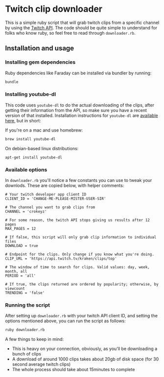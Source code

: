 # Twitch clip downloader

This is a simple ruby script that will grab twitch clips from a specific channel by using the [Twitch API](https://dev.twitch.tv/). The code should be quite simple to understand for folks who know ruby, so feel free to read through `downloader.rb`.

## Installation and usage

### Installing gem dependencies

Ruby dependencies like Faraday can be installed via bundler by running:

```bash
bundle
```

### Installing youtube-dl

This code uses `youtube-dl` to do the actual downloading of the clips, after getting their information from the API, so make sure you have a recent version of that installed. Installation instructions for `youtube-dl` are [available here](https://ytdl-org.github.io/youtube-dl/download.html), but in short:

If you're on a mac and use homebrew:

```bash
brew install youtube-dl
```

On debian-based linux distributions:

```
apt-get install youtube-dl
```

### Available options

In `downloader.rb` you'll notice a few constants you can use to tweak your downlods. These are copied below, with helper comments:

```
# Your twitch developer app client ID
CLIENT_ID = 'CHANGE-ME-PLEASE-MISTER-USER-SIR'

# The channel you want to grab clips from
CHANNEL = 'crokeyz'

# For some reason, the twitch API stops giving us results after 12 pages
MAX_PAGES = 12

# If false, this script will only grab clip information to individual files
DOWNLOAD = true

# Endpoint for the clips. Only change if you know what you're doing.
CLIP_URL = 'https://api.twitch.tv/kraken/clips/top'

# The window of time to search for clips. Valid values: day, week, month, all
PERIOD = 'all'

# If true, the clips returned are ordered by popularity; otherwise, by viewcount
TRENDING = 'false'
```

### Running the script

After setting up `downloader.rb` with your twitch API client ID, and setting the options mentioned above, you can run the script as follows:

```bash
ruby downloader.rb
```

A few things to keep in mind:

- This is heavy on your connection, obviously, as you'll be downloading a bunch of clips
- A download of around 1000 clips takes about 20gb of disk space (for 30 second average twitch clips)
- The whole process should take about 15minutes to complete
